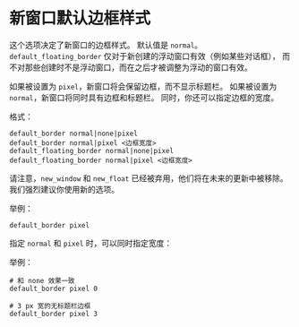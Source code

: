 # 新窗口默认边框样式

这个选项决定了新窗口的边框样式。
默认值是 `normal`。
`default_floating_border` 仅对于新创建的浮动窗口有效（例如某些对话框），
而不对那些创建时不是浮动窗口，而在之后才被调整为浮动的窗口有效。

如果被设置为 `pixel`，新窗口将会保留边框，而不显示标题栏。
如果被设置为 `normal`，新窗口将同时具有边框和标题栏。
同时，你还可以指定边框的宽度。

格式：
```
default_border normal|none|pixel
default_border normal|pixel <边框宽度>
default_floating_border normal|none|pixel
default_floating_border normal|pixel <边框宽度>
```

请注意，`new_window` 和 `new_float` 已经被弃用，他们将在未来的更新中被移除。
我们强烈建议你使用新的选项。

举例：
```
default_border pixel
```

指定 `normal` 和 `pixel` 时，可以同时指定宽度：

举例：
```
# 和 none 效果一致
default_border pixel 0

# 3 px 宽的无标题栏边框
default_border pixel 3
```
